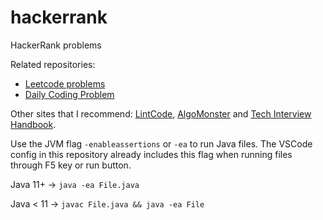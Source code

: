 # hackerrank

HackerRank problems

Related repositories:

- [Leetcode problems](https://github.com/axellbrendow/leetcode)
- [Daily Coding Problem](https://github.com/axellbrendow/daily-coding-problem)

Other sites that I recommend: [LintCode](https://www.lintcode.com/), [AlgoMonster](https://algo.monster/problems/stats) and [Tech Interview Handbook](https://www.techinterviewhandbook.org/coding-interview-prep/).

Use the JVM flag `-enableassertions` or `-ea` to run Java files. The VSCode config in this repository already includes this flag when running files through F5 key or run button.

Java 11+ -> `java -ea File.java`

Java < 11 -> `javac File.java && java -ea File`

